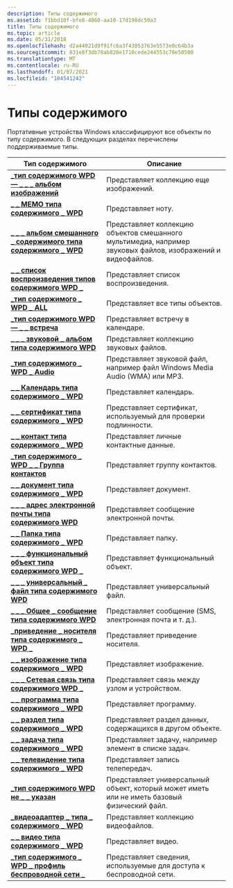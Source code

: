 ```yaml
---
description: Типы содержимого
ms.assetid: f1bbd10f-bfe8-4860-aa10-17d198dc50a3
title: Типы содержимого
ms.topic: article
ms.date: 05/31/2018
ms.openlocfilehash: d2a44021d9f91fc6a3f43853763e5573e0c64b3a
ms.sourcegitcommit: 831e8f3db78ab820e1710cede244553c70e50500
ms.translationtype: MT
ms.contentlocale: ru-RU
ms.lasthandoff: 01/07/2021
ms.locfileid: "104541242"
---
```

# <a name="content-types"></a>Типы содержимого

Портативные устройства Windows классифицируют все объекты по типу содержимого. В следующих разделах перечислены поддерживаемые типы.



| Тип содержимого                                                                              | Описание                                                                                 |
|-------------------------------------------------------------------------------------------|---------------------------------------------------------------------------------------------|
| [**\_тип содержимого WPD — \_ \_ \_ альбом изображений**](wpd-content-type-image-album.md)                  | Представляет коллекцию еще изображений.                                                    |
| [**\_ \_ МЕМО типа содержимого \_ WPD**](wpd-content-type-memo.md)                                 | Представляет ноту.                                                                          |
| [**\_ \_ \_ альбом смешанного \_ содержимого типа содержимого \_ WPD**](wpd-content-type-mixed-content-album.md) | Представляет коллекцию объектов смешанного мультимедиа, например звуковых файлов, изображений и видеофайлов. |
| [**\_ \_ список воспроизведения типов содержимого WPD \_**](wpd-content-type-playlist.md)                         | Представляет список воспроизведения.                                                                      |
| [**\_тип содержимого \_ WPD \_ ALL**](wpd-content-type-all.md)                                   | Представляет все типы объектов.                                                                |
| [**\_тип содержимого WPD — \_ \_ встреча**](wpd-content-type-appointment.md)                   | Представляет встречу в календаре.                                                    |
| [**\_ \_ \_ звуковой \_ альбом типа содержимого WPD**](wpd-content-type-audio-album.md)                  | Представляет коллекцию звуковых файлов.                                                     |
| [**\_тип содержимого \_ WPD \_ Audio**](wpd-content-type-audio.md)                               | Представляет звуковой файл, например файл Windows Media Audio (WMA) или MP3.                  |
| [**\_ \_ Календарь типа содержимого \_ WPD**](wpd-content-type-calendar.md)                         | Представляет календарь.                                                                      |
| [**\_ \_ сертификат типа содержимого \_ WPD**](wpd-content-type-certificate.md)                   | Представляет сертификат, используемый для проверки подлинности.                                           |
| [**\_ \_ контакт типа содержимого \_ WPD**](wpd-content-type-contact.md)                           | Представляет личные контактные данные.                                                           |
| [**\_тип содержимого \_ WPD \_ \_ Группа контактов**](wpd-content-type-contact-group.md)              | Представляет группу контактов.                                                             |
| [**\_ \_ документ типа содержимого \_ WPD**](wpd-content-type-document.md)                         | Представляет документ.                                                                      |
| [**\_ \_ \_ адрес электронной почты типа содержимого WPD**](wpd-content-type-email.md)                               | Представляет сообщение электронной почты.                                                                       |
| [**\_ \_ Папка типа содержимого \_ WPD**](wpd-content-type-folder.md)                             | Представляет папку.                                                                        |
| [**\_ \_ \_ функциональный объект типа содержимого WPD \_**](wpd-content-type-functional-object.md)      | Представляет функциональный объект.                                                             |
| [**\_ \_ \_ универсальный \_ файл типа содержимого WPD**](wpd-content-type-generic-file.md)                | Представляет универсальный файл.                                                                  |
| [**\_ \_ \_ Общее \_ сообщение типа содержимого WPD**](wpd-content-type-generic-message.md)          | Представляет сообщение (SMS, электронная почта и т. д.).                                              |
| [**\_приведение \_ носителя типа содержимого \_ WPD \_**](wpd-content-type-media-cast.md)                    | Представляет приведение носителя.                                                                    |
| [**\_ \_ изображение типа содержимого \_ WPD**](wpd-content-type-image.md)                               | Представляет изображение.                                                                        |
| [**\_ \_ \_ Сетевая связь типа содержимого WPD \_**](wpd-content-type-network-association.md)  | Представляет связь между узлом и устройством.                                      |
| [**\_ \_ программа типа содержимого \_ WPD**](wpd-content-type-program.md)                           | Представляет программу.                                                                       |
| [**\_ \_ раздел типа содержимого \_ WPD**](wpd-content-type-section.md)                           | Представляет раздел данных, содержащихся в другом объекте.                                   |
| [**\_ \_ задача типа содержимого \_ WPD**](wpd-content-type-task.md)                                 | Представляет задачу, например элемент в списке задач.                                         |
| [**\_ \_ телевидение типа содержимого \_ WPD**](wpd-content-type-television.md)                     | Представляет запись телепередач.                                                          |
| [**\_тип содержимого WPD не \_ \_ указан**](wpd-content-type-unspecified.md)                   | Представляет универсальный объект, который может иметь или не иметь базовый физический файл.           |
| [**\_видеоадаптер \_ типа \_ содержимого \_ WPD**](wpd-content-type-video-album.md)                  | Представляет коллекцию видеофайлов.                                                     |
| [**\_ \_ видео типа содержимого \_ WPD**](wpd-content-type-video.md)                               | Представляет видео.                                                                         |
| [**\_тип содержимого \_ WPD \_ профиль беспроводной сети \_**](wpd-content-type-wireless-profile.md)        | Представляет сведения, используемые для доступа к беспроводной сети.                                   |



 

 

 



